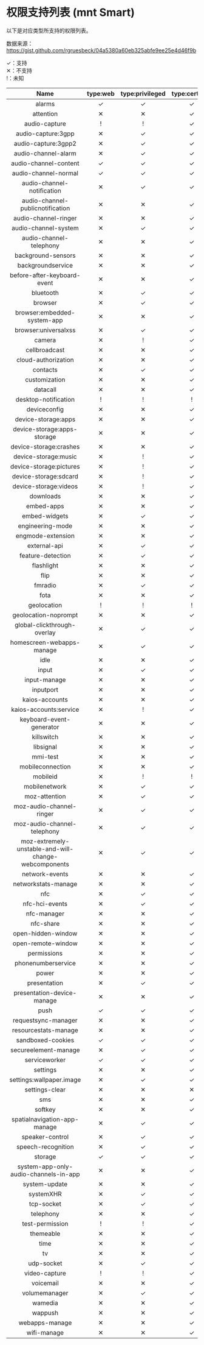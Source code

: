 # 权限支持列表 (mnt Smart)

以下是对应类型所支持的权限列表。

数据来源：https://gist.github.com/rgruesbeck/04a5380a60eb325abfe9ee25e4d46f9b

✓：支持  
✕：不支持  
!：未知

|                         Name                         | type:web | type:privileged | type:certified |
| :--------------------------------------------------: | :------: | :-------------: | :------------: |
|                        alarms                        |    ✓     |        ✓        |       ✓        |
|                      attention                       |    ✕     |        ✕        |       ✓        |
|                    audio-capture                     |    !     |        !        |       ✓        |
|                  audio-capture:3gpp                  |    ✕     |        ✓        |       ✓        |
|                 audio-capture:3gpp2                  |    ✕     |        ✓        |       ✓        |
|                 audio-channel-alarm                  |    ✕     |        ✓        |       ✓        |
|                audio-channel-content                 |    ✓     |        ✓        |       ✓        |
|                 audio-channel-normal                 |    ✓     |        ✓        |       ✓        |
|              audio-channel-notification              |    ✕     |        ✓        |       ✓        |
|           audio-channel-publicnotification           |    ✕     |        ✕        |       ✓        |
|                 audio-channel-ringer                 |    ✕     |        ✕        |       ✓        |
|                 audio-channel-system                 |    ✕     |        ✓        |       ✓        |
|               audio-channel-telephony                |    ✕     |        ✕        |       ✓        |
|                  background-sensors                  |    ✕     |        ✕        |       ✓        |
|                  backgroundservice                   |    ✕     |        ✕        |       ✓        |
|             before-after-keyboard-event              |    ✕     |        ✕        |       ✓        |
|                      bluetooth                       |    ✕     |        ✓        |       ✓        |
|                       browser                        |    ✕     |        ✓        |       ✓        |
|             browser:embedded-system-app              |    ✕     |        ✕        |       ✓        |
|                 browser:universalxss                 |    ✕     |        ✓        |       ✓        |
|                        camera                        |    ✕     |        !        |       ✓        |
|                    cellbroadcast                     |    ✕     |        ✕        |       ✓        |
|                 cloud-authorization                  |    ✕     |        ✕        |       ✓        |
|                       contacts                       |    ✕     |        ✓        |       ✓        |
|                    customization                     |    ✕     |        ✕        |       ✓        |
|                       datacall                       |    ✕     |        ✕        |       ✓        |
|                 desktop-notification                 |    !     |        !        |       !        |
|                     deviceconfig                     |    ✕     |        ✕        |       ✓        |
|                 device-storage:apps                  |    ✕     |        ✕        |       ✓        |
|             device-storage:apps-storage              |    ✕     |        ✕        |       ✓        |
|                device-storage:crashes                |    ✕     |        ✕        |       ✓        |
|                 device-storage:music                 |    ✕     |        !        |       ✓        |
|               device-storage:pictures                |    ✕     |        !        |       ✓        |
|                device-storage:sdcard                 |    ✕     |        !        |       ✓        |
|                device-storage:videos                 |    ✕     |        !        |       ✓        |
|                      downloads                       |    ✕     |        ✕        |       ✓        |
|                      embed-apps                      |    ✕     |        ✕        |       ✓        |
|                    embed-widgets                     |    ✕     |        ✓        |       ✓        |
|                   engineering-mode                   |    ✕     |        ✕        |       ✓        |
|                  engmode-extension                   |    ✕     |        ✕        |       ✓        |
|                     external-api                     |    ✕     |        ✓        |       ✓        |
|                  feature-detection                   |    ✕     |        ✓        |       ✓        |
|                      flashlight                      |    ✕     |        ✕        |       ✓        |
|                         flip                         |    ✕     |        ✕        |       ✓        |
|                       fmradio                        |    ✕     |        ✓        |       ✓        |
|                         fota                         |    ✕     |        ✕        |       ✓        |
|                     geolocation                      |    !     |        !        |       !        |
|                 geolocation-noprompt                 |    ✕     |        ✕        |       ✓        |
|             global-clickthrough-overlay              |    ✕     |        ✓        |       ✓        |
|              homescreen-webapps-manage               |    ✕     |        ✓        |       ✓        |
|                         idle                         |    ✕     |        ✕        |       ✓        |
|                        input                         |    ✕     |        ✓        |       ✓        |
|                     input-manage                     |    ✕     |        ✕        |       ✓        |
|                      inputport                       |    ✕     |        ✕        |       ✓        |
|                    kaios-accounts                    |    ✕     |        ✕        |       ✓        |
|                kaios-accounts:service                |    ✕     |        !        |       ✓        |
|               keyboard-event-generator               |    ✕     |        ✕        |       ✓        |
|                      killswitch                      |    ✕     |        ✕        |       ✓        |
|                      libsignal                       |    ✕     |        ✕        |       ✓        |
|                       mmi-test                       |    ✕     |        ✕        |       ✓        |
|                   mobileconnection                   |    ✕     |        ✕        |       ✓        |
|                       mobileid                       |    ✕     |        !        |       !        |
|                    mobilenetwork                     |    ✕     |        ✓        |       ✓        |
|                    moz-attention                     |    ✕     |        ✓        |       ✓        |
|               moz-audio-channel-ringer               |    ✕     |        ✓        |       ✓        |
|             moz-audio-channel-telephony              |    ✕     |        ✓        |       ✓        |
| moz-extremely-unstable-and-will-change-webcomponents |    ✕     |        ✓        |       ✓        |
|                    network-events                    |    ✕     |        ✕        |       ✓        |
|                 networkstats-manage                  |    ✕     |        ✕        |       ✓        |
|                         nfc                          |    ✕     |        ✓        |       ✓        |
|                    nfc-hci-events                    |    ✕     |        ✓        |       ✓        |
|                     nfc-manager                      |    ✕     |        ✕        |       ✓        |
|                      nfc-share                       |    ✕     |        ✕        |       ✓        |
|                  open-hidden-window                  |    ✕     |        ✕        |       ✓        |
|                  open-remote-window                  |    ✕     |        ✕        |       ✓        |
|                     permissions                      |    ✕     |        ✕        |       ✓        |
|                  phonenumberservice                  |    ✕     |        ✕        |       ✓        |
|                        power                         |    ✕     |        ✕        |       ✓        |
|                     presentation                     |    ✕     |        ✓        |       ✓        |
|              presentation-device-manage              |    ✕     |        ✕        |       ✓        |
|                         push                         |    ✓     |        ✓        |       ✓        |
|                 requestsync-manager                  |    ✕     |        ✕        |       ✓        |
|                 resourcestats-manage                 |    ✕     |        ✕        |       ✓        |
|                  sandboxed-cookies                   |    ✓     |        ✓        |       ✓        |
|                 secureelement-manage                 |    ✕     |        ✓        |       ✓        |
|                    serviceworker                     |    ✓     |        ✓        |       ✓        |
|                       settings                       |    ✕     |        ✕        |       ✓        |
|               settings:wallpaper.image               |    ✕     |        ✓        |       ✓        |
|                    settings-clear                    |    ✕     |        ✕        |       ✕        |
|                         sms                          |    ✕     |        ✕        |       ✓        |
|                       softkey                        |    ✕     |        ✕        |       ✓        |
|             spatialnavigation-app-manage             |    ✕     |        ✓        |       ✓        |
|                   speaker-control                    |    ✕     |        ✓        |       ✓        |
|                  speech-recognition                  |    ✕     |        ✓        |       ✓        |
|                       storage                        |    ✓     |        ✓        |       ✓        |
|        system-app-only-audio-channels-in-app         |    ✕     |        ✕        |       ✓        |
|                    system-update                     |    ✕     |        ✕        |       ✓        |
|                      systemXHR                       |    ✕     |        ✓        |       ✓        |
|                      tcp-socket                      |    ✕     |        ✓        |       ✓        |
|                      telephony                       |    ✕     |        ✕        |       ✓        |
|                   test-permission                    |    !     |        !        |       ✓        |
|                      themeable                       |    ✕     |        ✕        |       ✓        |
|                         time                         |    ✕     |        ✕        |       ✓        |
|                          tv                          |    ✕     |        ✕        |       ✓        |
|                      udp-socket                      |    ✕     |        ✓        |       ✓        |
|                    video-capture                     |    !     |        !        |       ✓        |
|                      voicemail                       |    ✕     |        ✕        |       ✓        |
|                    volumemanager                     |    ✕     |        ✓        |       ✓        |
|                       wamedia                        |    ✕     |        ✕        |       ✓        |
|                       wappush                        |    ✕     |        ✕        |       ✓        |
|                    webapps-manage                    |    ✕     |        ✕        |       ✓        |
|                     wifi-manage                      |    ✕     |        ✕        |       ✓        |
